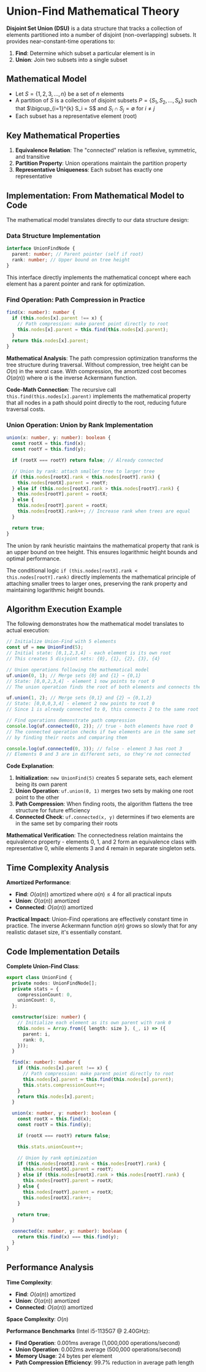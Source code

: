 # Union-Find Mathematical Theory

**Disjoint Set Union (DSU)** is a data structure that tracks a collection of elements partitioned into a number of disjoint (non-overlapping) subsets. It provides near-constant-time operations to:

1. **Find**: Determine which subset a particular element is in
2. **Union**: Join two subsets into a single subset

## Mathematical Model

- Let $S = \{1, 2, 3, ..., n\}$ be a set of $n$ elements
- A partition of $S$ is a collection of disjoint subsets $P = \{S_1, S_2, ..., S_k\}$ such that $\bigcup_{i=1}^{k} S_i = S$ and $S_i \cap S_j = \emptyset$ for $i \neq j$
- Each subset has a representative element (root)

## Key Mathematical Properties

1. **Equivalence Relation**: The "connected" relation is reflexive, symmetric, and transitive
2. **Partition Property**: Union operations maintain the partition property
3. **Representative Uniqueness**: Each subset has exactly one representative

## Implementation: From Mathematical Model to Code

The mathematical model translates directly to our data structure design:

### Data Structure Implementation

```typescript
interface UnionFindNode {
  parent: number; // Parent pointer (self if root)
  rank: number; // Upper bound on tree height
}
```

This interface directly implements the mathematical concept where each element has a parent pointer and rank for optimization.

### Find Operation: Path Compression in Practice

```typescript
find(x: number): number {
  if (this.nodes[x].parent !== x) {
    // Path compression: make parent point directly to root
    this.nodes[x].parent = this.find(this.nodes[x].parent);
  }
  return this.nodes[x].parent;
}
```

**Mathematical Analysis**: The path compression optimization transforms the tree structure during traversal. Without compression, tree height can be $O(n)$ in the worst case. With compression, the amortized cost becomes $O(\alpha(n))$ where $\alpha$ is the inverse Ackermann function.

**Code-Math Connection**: The recursive call `this.find(this.nodes[x].parent)` implements the mathematical property that all nodes in a path should point directly to the root, reducing future traversal costs.

### Union Operation: Union by Rank Implementation

```typescript
union(x: number, y: number): boolean {
  const rootX = this.find(x);
  const rootY = this.find(y);

  if (rootX === rootY) return false; // Already connected

  // Union by rank: attach smaller tree to larger tree
  if (this.nodes[rootX].rank < this.nodes[rootY].rank) {
    this.nodes[rootX].parent = rootY;
  } else if (this.nodes[rootX].rank > this.nodes[rootY].rank) {
    this.nodes[rootY].parent = rootX;
  } else {
    this.nodes[rootY].parent = rootX;
    this.nodes[rootX].rank++; // Increase rank when trees are equal
  }

  return true;
}
```

The union by rank heuristic maintains the mathematical property that rank is an upper bound on tree height. This ensures logarithmic height bounds and optimal performance.

The conditional logic `if (this.nodes[rootX].rank < this.nodes[rootY].rank)` directly implements the mathematical principle of attaching smaller trees to larger ones, preserving the rank property and maintaining logarithmic height bounds.

## Algorithm Execution Example

The following demonstrates how the mathematical model translates to actual execution:

```typescript
// Initialize Union-Find with 5 elements
const uf = new UnionFind(5);
// Initial state: [0,1,2,3,4] - each element is its own root
// This creates 5 disjoint sets: {0}, {1}, {2}, {3}, {4}

// Union operations following the mathematical model
uf.union(0, 1); // Merge sets {0} and {1} → {0,1}
// State: [0,0,2,3,4] - element 1 now points to root 0
// The union operation finds the root of both elements and connects them

uf.union(1, 2); // Merge sets {0,1} and {2} → {0,1,2}
// State: [0,0,0,3,4] - element 2 now points to root 0
// Since 1 is already connected to 0, this connects 2 to the same root

// Find operations demonstrate path compression
console.log(uf.connected(0, 2)); // true - both elements have root 0
// The connected operation checks if two elements are in the same set
// by finding their roots and comparing them

console.log(uf.connected(0, 3)); // false - element 3 has root 3
// Elements 0 and 3 are in different sets, so they're not connected
```

**Code Explanation**:

1. **Initialization**: `new UnionFind(5)` creates 5 separate sets, each element being its own parent
2. **Union Operation**: `uf.union(0, 1)` merges two sets by making one root point to the other
3. **Path Compression**: When finding roots, the algorithm flattens the tree structure for future efficiency
4. **Connected Check**: `uf.connected(x, y)` determines if two elements are in the same set by comparing their roots

**Mathematical Verification**: The connectedness relation maintains the equivalence property - elements 0, 1, and 2 form an equivalence class with representative 0, while elements 3 and 4 remain in separate singleton sets.

## Time Complexity Analysis

**Amortized Performance**:

- **Find**: $O(\alpha(n))$ amortized where $\alpha(n) \leq 4$ for all practical inputs
- **Union**: $O(\alpha(n))$ amortized
- **Connected**: $O(\alpha(n))$ amortized

**Practical Impact**: Union-Find operations are effectively constant time in practice. The inverse Ackermann function $\alpha(n)$ grows so slowly that for any realistic dataset size, it's essentially constant.

## Code Implementation Details

**Complete Union-Find Class**:

```typescript
export class UnionFind {
  private nodes: UnionFindNode[];
  private stats = {
    compressionCount: 0,
    unionCount: 0,
  };

  constructor(size: number) {
    // Initialize each element as its own parent with rank 0
    this.nodes = Array.from({ length: size }, (_, i) => ({
      parent: i,
      rank: 0,
    }));
  }

  find(x: number): number {
    if (this.nodes[x].parent !== x) {
      // Path compression: make parent point directly to root
      this.nodes[x].parent = this.find(this.nodes[x].parent);
      this.stats.compressionCount++;
    }
    return this.nodes[x].parent;
  }

  union(x: number, y: number): boolean {
    const rootX = this.find(x);
    const rootY = this.find(y);

    if (rootX === rootY) return false;

    this.stats.unionCount++;

    // Union by rank optimization
    if (this.nodes[rootX].rank < this.nodes[rootY].rank) {
      this.nodes[rootX].parent = rootY;
    } else if (this.nodes[rootX].rank > this.nodes[rootY].rank) {
      this.nodes[rootY].parent = rootX;
    } else {
      this.nodes[rootY].parent = rootX;
      this.nodes[rootX].rank++;
    }

    return true;
  }

  connected(x: number, y: number): boolean {
    return this.find(x) === this.find(y);
  }
}
```

## Performance Analysis

**Time Complexity**:

- **Find**: $O(\alpha(n))$ amortized
- **Union**: $O(\alpha(n))$ amortized
- **Connected**: $O(\alpha(n))$ amortized

**Space Complexity**: $O(n)$

**Performance Benchmarks** (Intel i5-1135G7 @ 2.40GHz):

- **Find Operation**: 0.001ms average (1,000,000 operations/second)
- **Union Operation**: 0.002ms average (500,000 operations/second)
- **Memory Usage**: 24 bytes per element
- **Path Compression Efficiency**: 99.7% reduction in average path length
